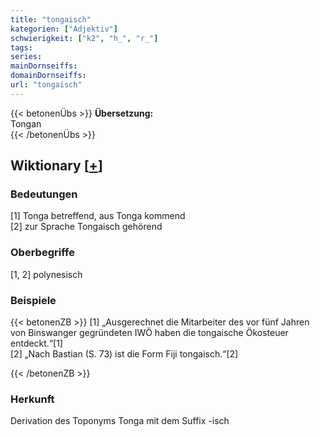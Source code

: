 ```yaml
---
title: "tongaisch"
kategorien: ["Adjektiv"]
schwierigkeit: ["k2", "h_", "r_"]
tags:
series:
mainDornseiffs:
domainDornseiffs:
url: "tongaisch"
---
```


{{< betonenÜbs >}}
**Übersetzung:**  
Tongan  
{{< /betonenÜbs >}}

## Wiktionary [[+](https://de.wiktionary.org/wiki/tongaisch)]

### Bedeutungen
[1] Tonga betreffend, aus Tonga kommend  
[2] zur Sprache Tongaisch gehörend  

### Oberbegriffe
[1, 2] polynesisch  

### Beispiele
{{< betonenZB >}}
[1] „Ausgerechnet die Mitarbeiter des vor fünf Jahren von Binswanger gegründeten IWÖ haben die tongaische Ökosteuer entdeckt.“[1]  
[2] „Nach Bastian (S. 73) ist die Form Fiji tongaisch.“[2]  

{{< /betonenZB >}}
### Herkunft
Derivation des Toponyms Tonga mit dem Suffix -isch  


